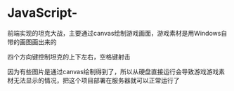 # JavaScript-
前端实现的坦克大战，主要通过canvas绘制游戏画面，游戏素材是用Windows自带的画图画出来的

四个方向键控制坦克的上下左右，空格键射击

因为有些图片是通过canvas绘制得到了，所以从硬盘直接运行会导致游戏游戏素材无法显示的情况，把这个项目部署在服务器就可以正常运行了
